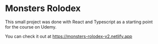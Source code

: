 # Monsters Rolodex

This small project was done with React and Typescript as a starting point for the course on Udemy.

You can check it out at https://monsters-rolodex-v2.netlify.app
